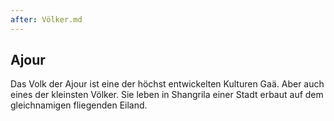 ```yaml
---
after: Völker.md
---
```


## Ajour

Das Volk der Ajour ist eine der höchst entwickelten Kulturen Gaä. Aber auch
eines der kleinsten Völker. Sie leben in Shangrila einer Stadt erbaut auf dem
gleichnamigen fliegenden Eiland.